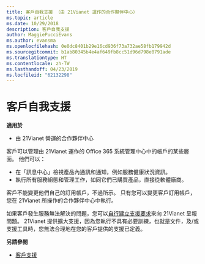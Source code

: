 ```yaml
---
title: 客戶自我支援 （由 21Vianet 運作的合作夥伴中心）
ms.topic: article
ms.date: 10/29/2018
description: 客戶自我支援
author: MaggiePucciEvans
ms.author: evansma
ms.openlocfilehash: 0e0dc8401b29e16cd936f73a732ae58fb179942d
ms.sourcegitcommit: b1ab80345b4e4af649fb8cc51d96d798e0791ade
ms.translationtype: HT
ms.contentlocale: zh-TW
ms.lasthandoff: 04/23/2019
ms.locfileid: "62132298"
---
```

# <a name="customer-self-support"></a>客戶自我支援

**適用於**

-   由 21Vianet 營運的合作夥伴中心

客戶可以管理由 21Vianet 運作的 Office 365 系統管理中心中的帳戶的某些層面。 他們可以：

-   在「訊息中心」檢視產品內通訊和通知，例如服務健康狀況資訊。
-   執行所有服務組態和管理工作，如同它們已購買產品，直接從軟體廠商。 

客戶不能變更他們自己的訂用帳戶，不過所示。 只有您可以變更客戶訂用帳戶，您在 21Vianet 所操作的合作夥伴中心中執行。

如果客戶發生服務無法解決的問題，您可以[自行建立支援要求](report-problems-on-behalf-of-a-customer.md)來向 21Vianet 呈報問題。 21Vianet 提供擴大支援，因為您執行不具有必要訓練，也就是文件，及/或支援工具時，您無法合理地在您的客戶提供的支援已定義。

**另請參閱**

-   [客戶支援](customer-support.md)





 

 




